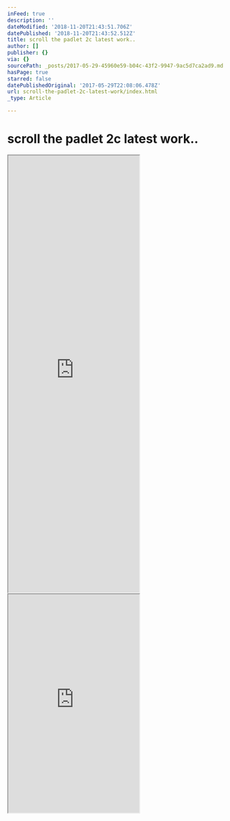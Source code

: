 ```yaml
---
inFeed: true
description: ''
dateModified: '2018-11-20T21:43:51.706Z'
datePublished: '2018-11-20T21:43:52.512Z'
title: scroll the padlet 2c latest work..
author: []
publisher: {}
via: {}
sourcePath: _posts/2017-05-29-45960e59-b04c-43f2-9947-9ac5d7ca2ad9.md
hasPage: true
starred: false
datePublishedOriginal: '2017-05-29T22:08:06.478Z'
url: scroll-the-padlet-2c-latest-work/index.html
_type: Article

---
```

# scroll the padlet 2c latest work..

<iframe src="https://the-grid.github.io/ed-userhtml/?g=eJx9ku9OwyAUxV-FYEw0sWu7mDnpqt_8ZuIbLLTc0RspILCt-vRCW_9MjSFtCPTe8zvndiPwQFrFva-p5UJByKBvQFDiw6uCmjbGCXCstAPxRqEgTjb8orga16K8rKYPMscF7j1b2iGeDJnHN9SSzZfxpDIHcDtljqxDIUBX1ngMaDRzoHjAA1RHFKFjZVGcVw1vn6Uzey3Y2cN1WvRuYz-YIqhI3Yuq506iZkW8xZ3jPRDv2pp2IVjP8nxytGhNn4-u8r7Bt-XLjdzDEikZKybEmhaflr9xdICyC-y2KKIvgd4q_soaZdrnqJhPknFj7zYpxx9461gTYAgZVyijz9Tqk7iKDTjpHOz-wr1P56eD-G16jp5po-EUrlKoIZvhyw8X5coOlIRYDaGm20ZxnWxgL09Tc-DN3rXgFxNQK_QYYfxJIPi85wK2Rwzddua1WlIyhlbT9YqSSa6m5epf-K8Rjwb-MoM6GaGEq9juMeqSpEueRt00AR6fmPz8fgdii_u5" height="1000" style=""></iframe>

<iframe src="https://the-grid.github.io/ed-userhtml/?g=eJxNkTFPwzAQhff-CitINJFqG5AYaJIOkRBi6cSGEHLtS-s0sSP72lIQ_51Lm6ps9t3ze77vig5QsT74HgIey6RezZXprIsJ094hOCyTDWIf51IeDgdRKw0r77dC-05aZUAncjEpjN0za4bnPHiPyaKQVKJG1MH2uEjrndNovUvNjMUZaTP2M2FsrwJr6F43kZXMiDXgcwsdxcbq-KbWS9VBGrP3u4-c1LZm6X9NdXw1KVllLADughs0o5EOoBBGHTnk1BDWUM-as0zEoOmaSEmDOtB4nc0BSnCfL5WMZiuaePNVr7q2vL_dQ4g0RLl_EE_JYEP_Fr0KlLH0BgRxI4wV1D5AOs6V5ZPf1Hi9G34yY9MzkSmdLnm8iZQzzbK8kCOvM1HdqhhPUIn2CUrCjELFNwHq615wA-tgjVBWmm-7doOJb1tOdd4r0wLyB81b4hGRH3zYji5u1_U-IiU8Xhb2B4FpsVg" height="500" style=""></iframe>